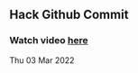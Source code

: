 
 ## Hack Github Commit 
 ### Watch video <a href="https://www.youtube.com">here</a> 
 Thu 03 Mar 2022 

